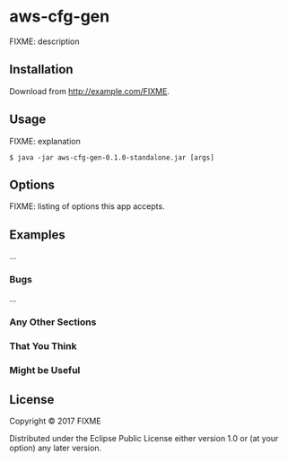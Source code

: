 # aws-cfg-gen

FIXME: description

## Installation

Download from http://example.com/FIXME.

## Usage

FIXME: explanation

    $ java -jar aws-cfg-gen-0.1.0-standalone.jar [args]

## Options

FIXME: listing of options this app accepts.

## Examples

...

### Bugs

...

### Any Other Sections
### That You Think
### Might be Useful

## License

Copyright © 2017 FIXME

Distributed under the Eclipse Public License either version 1.0 or (at
your option) any later version.
